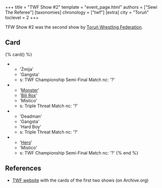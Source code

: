 +++
title = "TWF Show #2"
template = "event_page.html"
authors = ["Sewi The Referee"]
[taxonomies]
chronology = ["twf"]
[extra]
city = "Toruń"
toclevel = 2
+++

TFW Show #2 was the second show by [Toruń Wrestling Federation](@/o/twf.md).

## Card

{% card() %}
- - 'Żmija'
  - 'Gangsta'
  - s: TWF Championship Semi-Final Match
    nc: '?'
- - '[Monster](@/w/chris-hunter.md)'
  - '[Bili Rox](@/w/corin-mear.md)'
  - 'Mistico'
  - s: Triple Threat Match
    nc: '?'
- - 'Deadman'
  - 'Gangsta'
  - 'Hard Boy'
  - s: Triple Threat Match
    nc: '?'
- - '[Hero](@/w/pj-blake.md)'
  - 'Mistico'
  - s: TWF Championship Semi-Final Match
    nc: '?'
{% end %}

## References

* [TWF website](https://web.archive.org/web/20111002095507/http://twf.npx.pl/news.php) with the cards of the first two shows (on Archive.org)